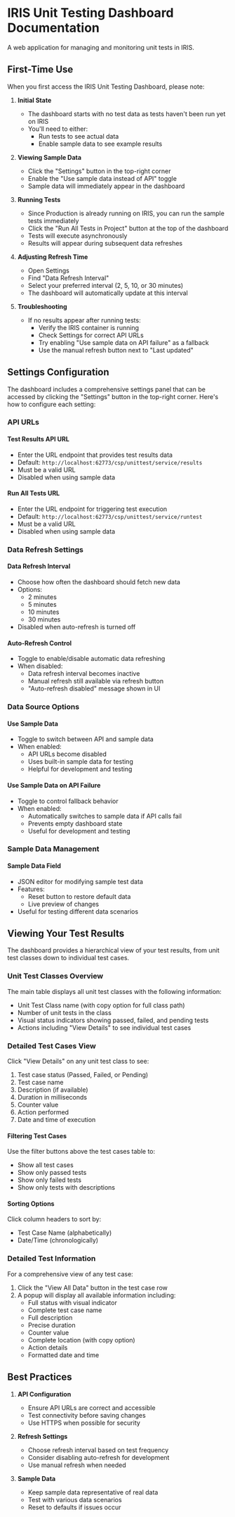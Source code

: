 # IRIS Unit Testing Dashboard Documentation

A web application for managing and monitoring unit tests in IRIS.

## First-Time Use

When you first access the IRIS Unit Testing Dashboard, please note:

1. **Initial State**
   - The dashboard starts with no test data as tests haven't been run yet on IRIS
   - You'll need to either:
     - Run tests to see actual data
     - Enable sample data to see example results

2. **Viewing Sample Data**
   - Click the "Settings" button in the top-right corner
   - Enable the "Use sample data instead of API" toggle
   - Sample data will immediately appear in the dashboard

3. **Running Tests**
   - Since Production is already running on IRIS, you can run the sample tests immediately
   - Click the "Run All Tests in Project" button at the top of the dashboard
   - Tests will execute asynchronously
   - Results will appear during subsequent data refreshes

4. **Adjusting Refresh Time**
   - Open Settings
   - Find "Data Refresh Interval"
   - Select your preferred interval (2, 5, 10, or 30 minutes)
   - The dashboard will automatically update at this interval

5. **Troubleshooting**
   - If no results appear after running tests:
     - Verify the IRIS container is running
     - Check Settings for correct API URLs
     - Try enabling "Use sample data on API failure" as a fallback
     - Use the manual refresh button next to "Last updated"

## Settings Configuration

The dashboard includes a comprehensive settings panel that can be accessed by clicking the "Settings" button in the top-right corner. Here's how to configure each setting:

### API URLs

#### Test Results API URL
- Enter the URL endpoint that provides test results data
- Default: `http://localhost:62773/csp/unittest/service/results`
- Must be a valid URL
- Disabled when using sample data

#### Run All Tests URL
- Enter the URL endpoint for triggering test execution
- Default: `http://localhost:62773/csp/unittest/service/runtest`
- Must be a valid URL
- Disabled when using sample data

### Data Refresh Settings

#### Data Refresh Interval
- Choose how often the dashboard should fetch new data
- Options:
  - 2 minutes
  - 5 minutes
  - 10 minutes
  - 30 minutes
- Disabled when auto-refresh is turned off

#### Auto-Refresh Control
- Toggle to enable/disable automatic data refreshing
- When disabled:
  - Data refresh interval becomes inactive
  - Manual refresh still available via refresh button
  - "Auto-refresh disabled" message shown in UI

### Data Source Options

#### Use Sample Data
- Toggle to switch between API and sample data
- When enabled:
  - API URLs become disabled
  - Uses built-in sample data for testing
  - Helpful for development and testing

#### Use Sample Data on API Failure
- Toggle to control fallback behavior
- When enabled:
  - Automatically switches to sample data if API calls fail
  - Prevents empty dashboard state
  - Useful for development and testing

### Sample Data Management

#### Sample Data Field
- JSON editor for modifying sample test data
- Features:
  - Reset button to restore default data
  - Live preview of changes
- Useful for testing different data scenarios

## Viewing Your Test Results

The dashboard provides a hierarchical view of your test results, from unit test classes down to individual test cases.

### Unit Test Classes Overview

The main table displays all unit test classes with the following information:
- Unit Test Class name (with copy option for full class path)
- Number of unit tests in the class
- Visual status indicators showing passed, failed, and pending tests
- Actions including "View Details" to see individual test cases

### Detailed Test Cases View

Click "View Details" on any unit test class to see:
1. Test case status (Passed, Failed, or Pending)
2. Test case name
3. Description (if available)
4. Duration in milliseconds
5. Counter value
6. Action performed
7. Date and time of execution

#### Filtering Test Cases

Use the filter buttons above the test cases table to:
- Show all test cases
- Show only passed tests
- Show only failed tests
- Show only tests with descriptions

#### Sorting Options

Click column headers to sort by:
- Test Case Name (alphabetically)
- Date/Time (chronologically)

### Detailed Test Information

For a comprehensive view of any test case:
1. Click the "View All Data" button in the test case row
2. A popup will display all available information including:
   - Full status with visual indicator
   - Complete test case name
   - Full description
   - Precise duration
   - Counter value
   - Complete location (with copy option)
   - Action details
   - Formatted date and time

## Best Practices

1. **API Configuration**
   - Ensure API URLs are correct and accessible
   - Test connectivity before saving changes
   - Use HTTPS when possible for security

2. **Refresh Settings**
   - Choose refresh interval based on test frequency
   - Consider disabling auto-refresh for development
   - Use manual refresh when needed

3. **Sample Data**
   - Keep sample data representative of real data
   - Test with various data scenarios
   - Reset to defaults if issues occur